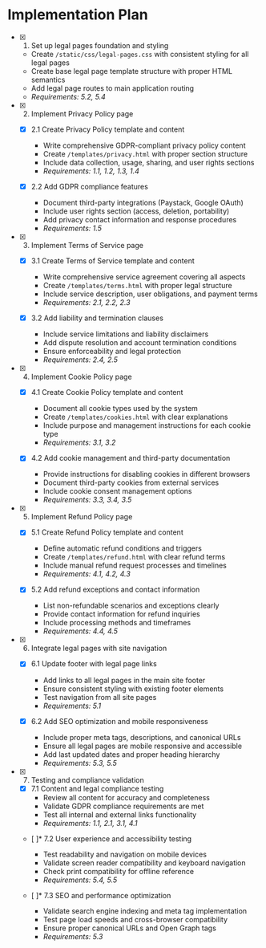 # Implementation Plan

- [x] 1. Set up legal pages foundation and styling
  - Create `/static/css/legal-pages.css` with consistent styling for all legal pages
  - Create base legal page template structure with proper HTML semantics
  - Add legal page routes to main application routing
  - _Requirements: 5.2, 5.4_

- [x] 2. Implement Privacy Policy page
  - [x] 2.1 Create Privacy Policy template and content
    - Write comprehensive GDPR-compliant privacy policy content
    - Create `/templates/privacy.html` with proper section structure
    - Include data collection, usage, sharing, and user rights sections
    - _Requirements: 1.1, 1.2, 1.3, 1.4_
  
  - [x] 2.2 Add GDPR compliance features
    - Document third-party integrations (Paystack, Google OAuth)
    - Include user rights section (access, deletion, portability)
    - Add privacy contact information and response procedures
    - _Requirements: 1.5_

- [x] 3. Implement Terms of Service page
  - [x] 3.1 Create Terms of Service template and content
    - Write comprehensive service agreement covering all aspects
    - Create `/templates/terms.html` with proper legal structure
    - Include service description, user obligations, and payment terms
    - _Requirements: 2.1, 2.2, 2.3_
  
  - [x] 3.2 Add liability and termination clauses
    - Include service limitations and liability disclaimers
    - Add dispute resolution and account termination conditions
    - Ensure enforceability and legal protection
    - _Requirements: 2.4, 2.5_

- [x] 4. Implement Cookie Policy page
  - [x] 4.1 Create Cookie Policy template and content
    - Document all cookie types used by the system
    - Create `/templates/cookies.html` with clear explanations
    - Include purpose and management instructions for each cookie type
    - _Requirements: 3.1, 3.2_
  
  - [x] 4.2 Add cookie management and third-party documentation
    - Provide instructions for disabling cookies in different browsers
    - Document third-party cookies from external services
    - Include cookie consent management options
    - _Requirements: 3.3, 3.4, 3.5_

- [x] 5. Implement Refund Policy page
  - [x] 5.1 Create Refund Policy template and content
    - Define automatic refund conditions and triggers
    - Create `/templates/refund.html` with clear refund terms
    - Include manual refund request processes and timelines
    - _Requirements: 4.1, 4.2, 4.3_
  
  - [x] 5.2 Add refund exceptions and contact information
    - List non-refundable scenarios and exceptions clearly
    - Provide contact information for refund inquiries
    - Include processing methods and timeframes
    - _Requirements: 4.4, 4.5_

- [x] 6. Integrate legal pages with site navigation
  - [x] 6.1 Update footer with legal page links
    - Add links to all legal pages in the main site footer
    - Ensure consistent styling with existing footer elements
    - Test navigation from all site pages
    - _Requirements: 5.1_
  
  - [x] 6.2 Add SEO optimization and mobile responsiveness
    - Include proper meta tags, descriptions, and canonical URLs
    - Ensure all legal pages are mobile responsive and accessible
    - Add last updated dates and proper heading hierarchy
    - _Requirements: 5.3, 5.5_

- [x] 7. Testing and compliance validation
  - [x] 7.1 Content and legal compliance testing
    - Review all content for accuracy and completeness
    - Validate GDPR compliance requirements are met
    - Test all internal and external links functionality
    - _Requirements: 1.1, 2.1, 3.1, 4.1_
  
  - [ ]* 7.2 User experience and accessibility testing
    - Test readability and navigation on mobile devices
    - Validate screen reader compatibility and keyboard navigation
    - Check print compatibility for offline reference
    - _Requirements: 5.4, 5.5_
  
  - [ ]* 7.3 SEO and performance optimization
    - Validate search engine indexing and meta tag implementation
    - Test page load speeds and cross-browser compatibility
    - Ensure proper canonical URLs and Open Graph tags
    - _Requirements: 5.3_